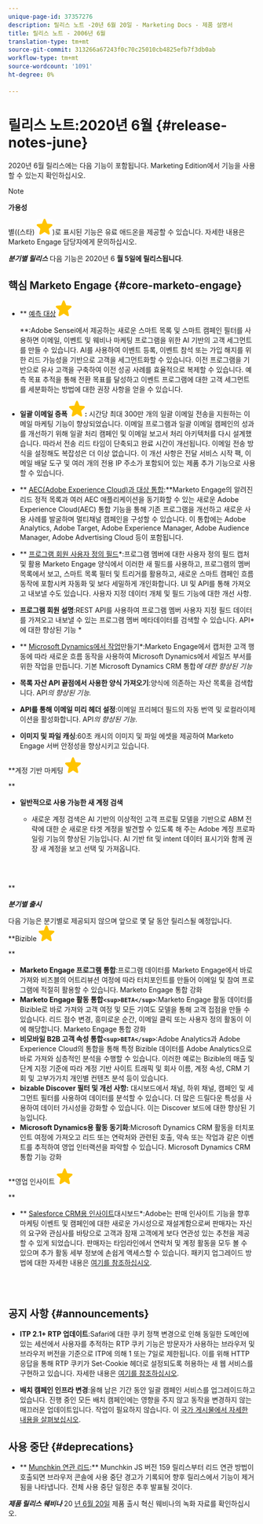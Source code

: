 ```yaml
---
unique-page-id: 37357276
description: 릴리스 노트 -20년 6월 20일 - Marketing Docs - 제품 설명서
title: 릴리스 노트 - 2006년 6월
translation-type: tm+mt
source-git-commit: 313266a67243f0c70c25010cb4825efb7f3db0ab
workflow-type: tm+mt
source-wordcount: '1091'
ht-degree: 0%

---
```



# 릴리스 노트:2020년 6월 {#release-notes-june}

2020년 6월 릴리스에는 다음 기능이 포함됩니다. Marketing Edition에서 기능을 사용할 수 있는지 확인하십시오.

>[!NOTE]
>
>**가용성**
>
>별((스타) ![)](assets/star-yellow.svg))로 표시된 기능은 유료 애드온을 제공할 수 있습니다. 자세한 내용은 Marketo Engage 담당자에게 문의하십시오.

***분기별 릴리스*** 다음 기능은 2020년 6 **월 5일에 릴리스됩니다**.

## 핵심 Marketo Engage {#core-marketo-engage}

* ** [예측 대상](https://help.marketo.com/hc/en-us/articles/360045746253)![(스타)](assets/star-yellow.svg)

   **:Adobe Sensei에서 제공하는 새로운 스마트 목록 및 스마트 캠페인 필터를 사용하면 이메일, 이벤트 및 웨비나 마케팅 프로그램을 위한 AI 기반의 고객 세그먼트를 만들 수 있습니다. AI를 사용하여 이벤트 등록, 이벤트 참석 또는 가입 해지를 위한 리드 가능성을 기반으로 고객을 세그먼트화할 수 있습니다. 이전 프로그램을 기반으로 유사 고객을 구축하여 이전 성공 사례를 효율적으로 복제할 수 있습니다. 예측 목표 추적을 통해 전환 목표를 달성하고 이벤트 프로그램에 대한 고객 세그먼트를 세분화하는 방법에 대한 권장 사항을 얻을 수 있습니다.
* **일괄 이메일 증폭 ![(별)](assets/star-yellow.svg):** 시간당 최대 300만 개의 일괄 이메일 전송을 지원하는 이메일 마케팅 기능이 향상되었습니다. 이메일 프로그램과 일괄 이메일 캠페인의 성과를 개선하기 위해 일괄 처리 캠페인 및 이메일 보고서 처리 아키텍처를 다시 설계했습니다. 따라서 전송 리드 타임이 단축되고 완료 시간이 개선됩니다. 이메일 전송 방식을 설정해도 복잡성은 더 이상 없습니다. 이 개선 사항은 전달 서비스 시작 팩, 이메일 배달 도구 및 여러 개의 전용 IP 주소가 포함되어 있는 제품 추가 기능으로 사용할 수 있습니다.
* ** [AEC(Adobe Experience Cloud)과 대상 통합](https://docs.marketo.com/x/ogI6Ag):**Marketo Engage의 알려진 리드 정적 목록과 여러 AEC 애플리케이션을 동기화할 수 있는 새로운 Adobe Experience Cloud(AEC) 통합 기능을 통해 기존 프로그램을 개선하고 새로운 사용 사례를 발굴하며 멀티채널 캠페인을 구성할 수 있습니다. 이 통합에는 Adobe Analytics, Adobe Target, Adobe Experience Manager, Adobe Audience Manager, Adobe Advertising Cloud 등이 포함됩니다.
* ** [프로그램 회원 사용자 정의 필드](https://docs.marketo.com/x/MQA6Ag)*:프로그램 멤버에 대한 사용자 정의 필드 캡처 및 활용 Marketo Engage 양식에서 이러한 새 필드를 사용하고, 프로그램의 멤버 목록에서 보고, 스마트 목록 필터 및 트리거를 활용하고, 새로운 스마트 캠페인 흐름 동작에 포함시켜 자동화 및 보다 세밀하게 개인화합니다. UI 및 API를 통해 가져오고 내보낼 수도 있습니다. 사용자 지정 데이터 개체 및 필드 기능에 대한 개선 사항.
* **프로그램 회원 설명**:REST API를 사용하여 프로그램 멤버 사용자 지정 필드 데이터를 가져오고 내보낼 수 있는 프로그램 멤버 메타데이터를 검색할 수 있습니다. API*에 대한 향상된 기능 *

* ** [Microsoft Dynamics에서 작업](https://docs.marketo.com/x/jQM6Ag)만들기*:Marketo Engage에서 캡처한 고객 행동에 따라 새로운 흐름 동작을 사용하여 Microsoft Dynamics에서 세일즈 부서를 위한 작업을 만듭니다. 기본 Microsoft Dynamics CRM 통합*에 대한 향상된 기능*

* **목록 자산 API 끝점에서 사용한 양식 가져오기**:양식에 의존하는 자산 목록을 검색합니다. API*의 향상된 기능.*

* **API를 통해 이메일 미리 헤더 설정**:이메일 프리헤더 필드의 자동 번역 및 로컬라이제이션을 활성화합니다. API*의 향상된 기능.*

* **이미지 및 파일 캐싱**:60초 캐시의 이미지 및 파일 에셋을 제공하여 Marketo Engage 서버 안정성을 향상시키고 있습니다.

**계정 기반 마케팅 ![(별)](assets/star-yellow.svg)

**

* **일반적으로 사용 가능한 새 계정 검색**

   * 새로운 계정 검색은 AI 기반의 이상적인 고객 프로필 모델을 기반으로 ABM 전략에 대한 순 새로운 타겟 계정을 발견할 수 있도록 해 주는 Adobe 계정 프로파일링 기능의 향상된 기능입니다. AI 기반 fit 및 intent 데이터 표시기와 함께 권장 새 계정을 보고 선택 및 가져옵니다.

<br> 

**

***분기별 출시***

다음 기능은 분기별로 제공되지 않으며 앞으로 몇 달 동안 릴리스될 예정입니다.
**Bizible ![(star)](assets/star-yellow.svg)

**

* **Marketo Engage 프로그램 통합**:프로그램 데이터를 Marketo Engage에서 바로 가져와 비즈블의 어트리뷰션 여정에 따라 터치포인트를 만들어 이메일 및 참여 프로그램에 적절히 활용할 수 있습니다. Marketo Engage 통합 강화
* **Marketo Engage 활동 통합`<sup>BETA</sup>`**:Marketo Engage 활동 데이터를 Bizible로 바로 가져와 고객 여정 및 모든 기여도 모델을 통해 고객 접점을 만들 수 있습니다. 리드 점수 변경, 흥미로운 순간, 이메일 클릭 또는 사용자 정의 활동이 이에 해당합니다. Marketo Engage 통합 강화
* **비모바일 B2B 고객 속성 통합`<sup>BETA</sup>`**:Adobe Analytics과 Adobe Experience Cloud의 통합을 통해 특정 Bizible 데이터를 Adobe Analytics으로 바로 가져와 심층적인 분석을 수행할 수 있습니다. 이러한 예로는 Bizible의 매출 및 단계 지정 기준에 따라 계정 기반 사이트 트래픽 및 회사 이름, 계정 속성, CRM 기회 및 고부가가치 개인별 컨텐츠 분석 등이 있습니다.
* **bizable Discover 필터 및 개선 사항:** 대시보드에서 채널, 하위 채널, 캠페인 및 세그먼트 필터를 사용하여 데이터를 분석할 수 있습니다. 더 많은 드릴다운 특성을 사용하여 데이터 가시성을 강화할 수 있습니다. 이는 Discover 보드에 대한 향상된 기능입니다.
* **Microsoft Dynamics용 활동 동기화**:Microsoft Dynamics CRM 활동을 터치포인트 여정에 가져오고 리드 또는 연락처와 관련된 호출, 약속 또는 작업과 같은 이벤트를 추적하여 영업 인터랙션을 파악할 수 있습니다. Microsoft Dynamics CRM 통합 기능 강화

**영업 인사이트 ![(스타)](assets/star-yellow.svg)

**

* ** [Salesforce CRM용 인사이트](https://docs.marketo.com/x/EoGMAg)대시보드*:Adobe는 판매 인사이트 기능을 향후 마케팅 이벤트 및 캠페인에 대한 새로운 가시성으로 재설계함으로써 판매자는 자신의 요구와 관심사를 바탕으로 고객과 잠재 고객에게 보다 연관성 있는 추천을 제공할 수 있게 되었습니다. 판매자는 타임라인에서 연락처 및 계정 활동을 모두 볼 수 있으며 추가 활동 세부 정보에 손쉽게 액세스할 수 있습니다. 패키지 업그레이드 방법에 대한 자세한 내용은 [여기를 참조하십시오](https://docs.marketo.com/x/F4GMAg).

<br> 

## 공지 사항 {#announcements}

* **ITP 2.1+ RTP 업데이트**:Safari에 대한 쿠키 정책 변경으로 인해 동일한 도메인에 있는 세션에서 사용자를 추적하는 RTP 쿠키 기능은 방문자가 사용하는 브라우저 및 브라우저 버전을 기준으로 ITP에 의해 1 또는 7일로 제한됩니다. 이를 위해 HTTP 응답을 통해 RTP 쿠키가 Set-Cookie 헤더로 설정되도록 허용하는 새 웹 서비스를 구현하고 있습니다. 자세한 내용은 [여기를 참조하십시오](https://nation.marketo.com/t5/Knowledgebase/Browser-Cookie-Updates-How-Marketo-RTP-Is-Affected/ta-p/299603).

* **배치 캠페인 인프라 변경**:올해 남은 기간 동안 일괄 캠페인 서비스를 업그레이드하고 있습니다. 진행 중인 모든 배치 캠페인에는 영향을 주지 않고 동작을 변경하지 않는 매끄러운 업데이트입니다. 작업이 필요하지 않습니다. 이 [국가 게시물에서 자세한 내용을 살펴보십시오](https://nation.marketo.com/t5/Product-Documents/Batch-Campaign-Processing-Infrastructure-Update/ta-p/301374).

## 사용 중단 {#deprecations}

* ** [Munchkin 연관 리드](https://developers.marketo.com/blog/deprecation-of-munchkin-associate-lead-method/):** Munchkin JS 버전 159 릴리스부터 리드 연관 방법이 호출되면 브라우저 콘솔에 사용 중단 경고가 기록되어 향후 릴리스에서 기능이 제거됨을 나타냅니다.  전체 사용 중단 일정은 추후 발표될 것이다.

***제품 릴리스 웨비나*** 20 [년 6월 20일](https://engage.marketo.com/June-Release-2020-On-Demand.html) 제품 출시 혁신 웨비나의 녹화 자료를 확인하십시오.
